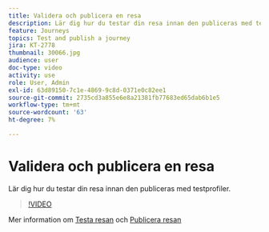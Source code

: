 ```yaml
---
title: Validera och publicera en resa
description: Lär dig hur du testar din resa innan den publiceras med testprofiler.
feature: Journeys
topics: Test and publish a journey
jira: KT-2778
thumbnail: 30066.jpg
audience: user
doc-type: video
activity: use
role: User, Admin
exl-id: 63d89150-7c1e-4869-9c8d-0371e0c82ee1
source-git-commit: 2735cd3a855e6e8a21381fb77683ed65dab6b1e5
workflow-type: tm+mt
source-wordcount: '63'
ht-degree: 7%

---
```


# Validera och publicera en resa

Lär dig hur du testar din resa innan den publiceras med testprofiler.

>[!VIDEO](https://video.tv.adobe.com/v/30066?quality=12&learn=on)

Mer information om [Testa resan](https://experienceleague.adobe.com/docs/journeys/using/building-journeys/testing-the-journey.html)
och [Publicera resan](https://experienceleague.adobe.com/docs/journeys/using/building-journeys/publishing-the-journey.html)
